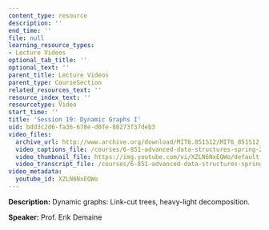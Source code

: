 ```yaml
---
content_type: resource
description: ''
end_time: ''
file: null
learning_resource_types:
- Lecture Videos
optional_tab_title: ''
optional_text: ''
parent_title: Lecture Videos
parent_type: CourseSection
related_resources_text: ''
resource_index_text: ''
resourcetype: Video
start_time: ''
title: 'Session 19: Dynamic Graphs I'
uid: bdd3c2d6-fa36-678e-d0fe-88273f37deb3
video_files:
  archive_url: http://www.archive.org/download/MIT6.851S12/MIT6_851S12_lec19_300k.mp4
  video_captions_file: /courses/6-851-advanced-data-structures-spring-2012/9041a6eeb76b5d69a9a404309bb872cb_XZLN6NxEQWo.vtt
  video_thumbnail_file: https://img.youtube.com/vi/XZLN6NxEQWo/default.jpg
  video_transcript_file: /courses/6-851-advanced-data-structures-spring-2012/a47ea8b2dae7c6f8ad577fc30628b4a8_XZLN6NxEQWo.pdf
video_metadata:
  youtube_id: XZLN6NxEQWo
---
```


**Description:** Dynamic graphs: Link-cut trees, heavy-light decomposition.

**Speaker:** Prof. Erik Demaine